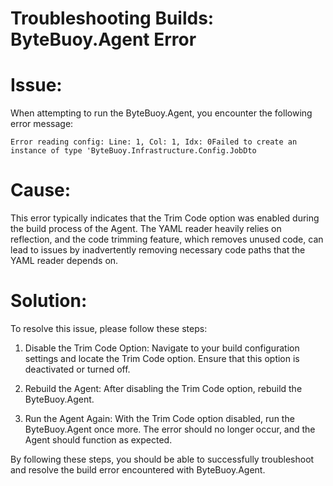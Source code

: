 # Troubleshooting Builds: ByteBuoy.Agent Error

# Issue:

When attempting to run the ByteBuoy.Agent, you encounter the following error message:

`Error reading config: Line: 1, Col: 1, Idx: 0Failed to create an instance of type 'ByteBuoy.Infrastructure.Config.JobDto`

# Cause:

This error typically indicates that the Trim Code option was enabled during the build process of the Agent. The YAML reader heavily relies on reflection, and the code trimming feature, which removes unused code, can lead to issues by inadvertently removing necessary code paths that the YAML reader depends on.

# Solution:

To resolve this issue, please follow these steps:

1)    Disable the Trim Code Option: Navigate to your build configuration settings and locate the Trim Code option. Ensure that this option is deactivated or turned off.

1)    Rebuild the Agent: After disabling the Trim Code option, rebuild the ByteBuoy.Agent.

1) Run the Agent Again: With the Trim Code option disabled, run the ByteBuoy.Agent once more. The error should no longer occur, and the Agent should function as expected.

By following these steps, you should be able to successfully troubleshoot and resolve the build error encountered with ByteBuoy.Agent.